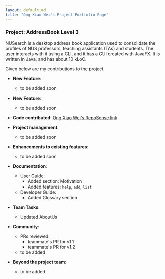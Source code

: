```yaml
---
layout: default.md
title: "Ong Xiao Wei's Project Portfolio Page"
---
```


### Project: AddressBook Level 3

NUSearch is a desktop address book application used to consolidate the profiles of NUS professors, 
teaching assistants (TAs) and students. The user interacts with it using a CLI, and it has a GUI created with JavaFX. 
It is written in Java, and has about 10 kLoC.

Given below are my contributions to the project.

* **New Feature**: 
  * to be added soon
* **New Feature**: 
  * to be added soon

* **Code contributed**: 
[Ong Xiao Wei's RepoSense link](https://nus-cs2103-ay2324s1.github.io/tp-dashboard/?search=xxiaoweii&breakdown=true)

* **Project management**:
  * to be added soon

* **Enhancements to existing features**:
  * to be added soon

* **Documentation**:
  * User Guide:
    * Added section: Motivation
    * Added features: `help`, `add`, `list`
  * Developer Guide:
    * Added Glossary section
  
* **Team Tasks**:
  * Updated AboutUs

* **Community**:
  * PRs reviewed:
    * teammate's PR for v1.1
    * teammate's PR for v1.2
  * to be added

* **Beyond the project team**:
  * to be added
